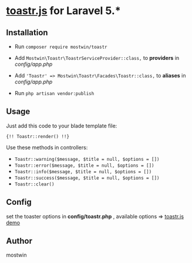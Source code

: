 # [toastr.js](http://codeseven.github.io/toastr/) for Laravel 5.*



## Installation

- Run `composer require mostwin/toastr`


- Add `Mostwin\Toastr\ToastrServiceProvider::class,` to  **providers** in *config/app.php*
- Add `'Toastr' => Mostwin\Toastr\Facades\Toastr::class,` to **aliases** in *config/app.php*
- Run `php artisan vendor:publish`



## Usage

Just add this code to your blade template file:

``` 
{!! Toastr::render() !!}
```

Use these methods in controllers:

- `Toastr::warning($message, $title = null, $options = [])` 
- `Toastr::error($message, $title = null, $options = [])` 
- `Toastr::info($message, $title = null, $options = [])`
- `Toastr::success($message, $title = null, $options = [])`
- `Toastr::clear() `



## Config

set the toaster options in **config/toastr.php** , available options => [toastr.js demo](http://codeseven.github.io/toastr/demo.html)

## Author
mostwin
